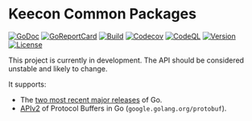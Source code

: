 # Keecon Common Packages

[![GoDoc](https://pkg.go.dev/badge/github.com/keecon/pkg-go)](https://pkg.go.dev/github.com/keecon/pkg-go)
[![GoReportCard](https://goreportcard.com/badge/github.com/keecon/pkg-go)](https://goreportcard.com/report/github.com/keecon/pkg-go)
[![Build](https://github.com/keecon/pkg-go/actions/workflows/build.yml/badge.svg)](https://github.com/keecon/pkg-go/actions/workflows/build.yml)
[![Codecov](https://codecov.io/gh/keecon/pkg-go/branch/main/graph/badge.svg?token=ZUS6J5K06A)](https://codecov.io/gh/keecon/pkg-go)
[![CodeQL](https://github.com/keecon/pkg-go/actions/workflows/code-ql.yml/badge.svg)](https://github.com/keecon/pkg-go/actions/workflows/code-ql.yml)
[![Version](https://img.shields.io/github/v/tag/keecon/pkg-go?sort=semver)](https://github.com/keecon/pkg-go/tags)
[![License](https://img.shields.io/github/license/keecon/pkg-go)](https://github.com/keecon/pkg-go/blob/main/LICENSE)

This project is currently in development.
The API should be considered unstable and likely to change.

It supports:

- The [two most recent major releases][go-support-policy] of Go.
- [APIv2] of Protocol Buffers in Go (`google.golang.org/protobuf`).

[apiv2]: https://blog.golang.org/protobuf-apiv2
[go-support-policy]: https://golang.org/doc/devel/release#policy
[license]: https://github.com/keecon/pkg-go/blob/main/LICENSE
[protobuf]: https://developers.google.com/protocol-buffers
